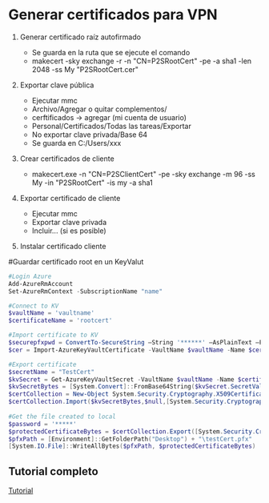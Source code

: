 # Generar certificados para VPN

1. Generar certificado raíz autofirmado
    - Se guarda en la ruta que se ejecute el comando
    - makecert -sky exchange -r -n "CN=P2SRootCert" -pe -a sha1 -len 2048 -ss My "P2SRootCert.cer"
  
2. Exportar clave pública
   - Ejecutar mmc
   - Archivo/Agregar o quitar complementos/
   - cerftificados -> agregar (mi cuenta de usuario)
   - Personal/Certificados/Todas las tareas/Exportar
   - No exportar clave privada/Base 64
   - Se guarda en C:/Users/xxx
   
3. Crear certificados de cliente
    - makecert.exe -n "CN=P2SClientCert" -pe -sky exchange -m 96 -ss My -in "P2SRootCert" -is my -a sha1
  
4. Exportar certificado de cliente
    - Ejecutar mmc
    - Exportar clave privada
    - Incluir... (si es posible)
  
5. Instalar certificado cliente

#Guardar certificado root en un KeyValut

```powershell
#Login Azure
Add-AzureRmAccount
Set-AzureRmContext -SubscriptionName "name"

#Connect to KV
$vaultName = 'vaultname'
$certificateName = 'rootcert'

#Import certificate to KV
$securepfxpwd = ConvertTo-SecureString –String '******' –AsPlainText –Force
$cer = Import-AzureKeyVaultCertificate -VaultName $vaultName -Name $certificateName -FilePath 'c:\rootcert.pfx' -Password $securepfxpwd

#Export certificate
$secretName = "TestCert"
$kvSecret = Get-AzureKeyVaultSecret -VaultName $vaultName -Name $certificateName
$kvSecretBytes = [System.Convert]::FromBase64String($kvSecret.SecretValueText)
$certCollection = New-Object System.Security.Cryptography.X509Certificates.X509Certificate2Collection
$certCollection.Import($kvSecretBytes,$null,[System.Security.Cryptography.X509Certificates.X509KeyStorageFlags]::Exportable)
 
#Get the file created to local
$password = '*****'
$protectedCertificateBytes = $certCollection.Export([System.Security.Cryptography.X509Certificates.X509ContentType]::Pkcs12, $password)
$pfxPath = [Environment]::GetFolderPath("Desktop") + "\testCert.pfx"
[System.IO.File]::WriteAllBytes($pfxPath, $protectedCertificateBytes)

```

## Tutorial completo 
[Tutorial](https://docs.microsoft.com/es-es/azure/vpn-gateway/vpn-gateway-howto-point-to-site-resource-manager-portal#a-namegeneratecertaparte-6-generación-de-certificados)
